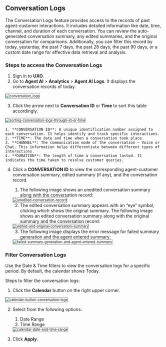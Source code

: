 ## Conversation Logs

The Conversation Logs feature provides access to the records of past agent-customer interactions. It includes detailed information like date, time, channel, and duration of each conversation. You can review the auto-generated conversation summary, any edited summaries, and the original conversation for comparisons. Additionally, you can filter this record by today, yesterday, the past 7 days, the past 28 days, the past 90 days, or a custom date range for effective data retrieval and analysis.

### Steps to access the Conversation Logs

1. Sign in to **UXO**.
2. Go to **Agent AI** > **Analytics** > **Agent AI Logs**. It displays the conversation records of today.  
<img src="../conversation_logs/conversation-logs-1.png" alt="conversation_logs" title="conversation_logs" style="border: 1px solid gray; zoom:80%;">

3. Click the arrow next to **Conversation ID** or **Time** to sort this table accordingly.  
<img src="../conversation_logs/sorting-conversation-logs-through-id-or-time-2.png" alt="sorting-conversation-logs-through-id-or-time" title="sorting-conversation-logs-through-id-or-time" style="border: 1px solid gray; zoom:80%;">

    1. **CONVERSATION ID**: A unique identification number assigned to each conversation. It helps identify and track specific interactions.
    2. **TIME**: The date and time when a conversation took place.
    3. **CHANNEL**: The communication mode of the conversation – Voice or Chat. This information helps differentiate between different types of interactions.
    4. **DURATION**: The length of time a conversation lasted. It indicates the time taken to resolve customer queries.
4. Click a **CONVERSATION ID** to view the corresponding agent-customer conversation summary, edited summary (if any), and the conversation record.
    1. The following image shows an unedited conversation summary along with the conversation record:  
    <img src="../conversation_logs/unedited-conversation-record-3.png" alt="unedited-conversation-record" title="unedited-conversation-record" style="border: 1px solid gray; zoom:80%;">

    2. The edited conversation summary appears with an “eye” symbol, clicking which shows the original summary. The following image shows an edited conversation summary along with the original summary and the conversation record:  
    <img src="../conversation_logs/edited-and-original-conversation-summary-4.png" alt="edited-and-original-conversation-summary" title="edited-and-original-conversation-summary" style="border: 1px solid gray; zoom:80%;">

    3. The following image displays the error message for failed summary generation and the agent entered summary:  
    <img src="../conversation_logs/failed-summary-generation-and-agent-entered-summary-5.png" alt="failed-summary-generation-and-agent-entered-summary" title="failed-summary-generation-and-agent-entered-summary" style="border: 1px solid gray; zoom:80%;">

### Filter Conversation Logs

Use the Date & Time filters to view the conversation logs for a specific period. By default, the calendar shows Today.

Steps to filter the conversation logs:

1. Click the **Calendar** button on the right upper corner.  
<img src="../conversation_logs/calendar-button-conversation-logs-6.png" alt="calendar-button-conversation-logs" title="calendar-button-conversation-logs" style="border: 1px solid gray; zoom:80%;">

2. Select from the following options:
    1. Date Range
    2. Time Range  
    <img src="../conversation_logs/calendar-date-and-time-range-7.png" alt="calendar-date-and-time-range" title="calendar-date-and-time-range" style="border: 1px solid gray; zoom:80%;">

3. Click **Apply**.